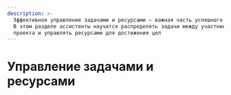 ```yaml
---
description: >-
  Эффективное управление задачами и ресурсами — важная часть успешного проекта.
  В этом разделе ассистенты научатся распределять задачи между участниками
  проекта и управлять ресурсами для достижения цел
---
```


# Управление задачами и ресурсами

